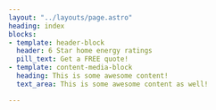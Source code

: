 ```yaml
---
layout: "../layouts/page.astro"
heading: index
blocks:
- template: header-block
  header: 6 Star home energy ratings
  pill_text: Get a FREE quote!
- template: content-media-block
  heading: This is some awesome content!
  text_area: This is some awesome content as well!

---
```

